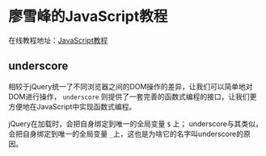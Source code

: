 # 廖雪峰的JavaScript教程

在线教程地址：[JavaScript教程](https://www.liaoxuefeng.com/wiki/001434446689867b27157e896e74d51a89c25cc8b43bdb3000)

## underscore
相较于jQuery统一了不同浏览器之间的DOM操作的差异，让我们可以简单地对DOM进行操作，
`underscore` 则提供了一套完善的函数式编程的接口，让我们更方便地在JavaScript中实现函数式编程。

jQuery在加载时，会把自身绑定到唯一的全局变量 `$` 上；
underscore与其类似，会把自身绑定到唯一的全局变量 `_`上，这也是为啥它的名字叫underscore的原因。



